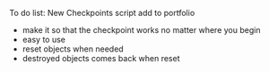 To do list:
New Checkpoints script add to portfolio
- make it so that the checkpoint works no matter where you begin
- easy to use
- reset objects when needed
- destroyed objects comes back when reset
